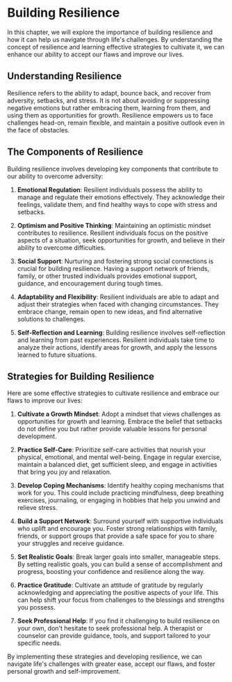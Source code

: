 Building Resilience
============================

In this chapter, we will explore the importance of building resilience and how it can help us navigate through life's challenges. By understanding the concept of resilience and learning effective strategies to cultivate it, we can enhance our ability to accept our flaws and improve our lives.

Understanding Resilience
------------------------

Resilience refers to the ability to adapt, bounce back, and recover from adversity, setbacks, and stress. It is not about avoiding or suppressing negative emotions but rather embracing them, learning from them, and using them as opportunities for growth. Resilience empowers us to face challenges head-on, remain flexible, and maintain a positive outlook even in the face of obstacles.

The Components of Resilience
----------------------------

Building resilience involves developing key components that contribute to our ability to overcome adversity:

1. **Emotional Regulation**: Resilient individuals possess the ability to manage and regulate their emotions effectively. They acknowledge their feelings, validate them, and find healthy ways to cope with stress and setbacks.

2. **Optimism and Positive Thinking**: Maintaining an optimistic mindset contributes to resilience. Resilient individuals focus on the positive aspects of a situation, seek opportunities for growth, and believe in their ability to overcome difficulties.

3. **Social Support**: Nurturing and fostering strong social connections is crucial for building resilience. Having a support network of friends, family, or other trusted individuals provides emotional support, guidance, and encouragement during tough times.

4. **Adaptability and Flexibility**: Resilient individuals are able to adapt and adjust their strategies when faced with changing circumstances. They embrace change, remain open to new ideas, and find alternative solutions to challenges.

5. **Self-Reflection and Learning**: Building resilience involves self-reflection and learning from past experiences. Resilient individuals take time to analyze their actions, identify areas for growth, and apply the lessons learned to future situations.

Strategies for Building Resilience
----------------------------------

Here are some effective strategies to cultivate resilience and embrace our flaws to improve our lives:

1. **Cultivate a Growth Mindset**: Adopt a mindset that views challenges as opportunities for growth and learning. Embrace the belief that setbacks do not define you but rather provide valuable lessons for personal development.

2. **Practice Self-Care**: Prioritize self-care activities that nourish your physical, emotional, and mental well-being. Engage in regular exercise, maintain a balanced diet, get sufficient sleep, and engage in activities that bring you joy and relaxation.

3. **Develop Coping Mechanisms**: Identify healthy coping mechanisms that work for you. This could include practicing mindfulness, deep breathing exercises, journaling, or engaging in hobbies that help you unwind and relieve stress.

4. **Build a Support Network**: Surround yourself with supportive individuals who uplift and encourage you. Foster strong relationships with family, friends, or support groups that provide a safe space for you to share your struggles and receive guidance.

5. **Set Realistic Goals**: Break larger goals into smaller, manageable steps. By setting realistic goals, you can build a sense of accomplishment and progress, boosting your confidence and resilience along the way.

6. **Practice Gratitude**: Cultivate an attitude of gratitude by regularly acknowledging and appreciating the positive aspects of your life. This can help shift your focus from challenges to the blessings and strengths you possess.

7. **Seek Professional Help**: If you find it challenging to build resilience on your own, don't hesitate to seek professional help. A therapist or counselor can provide guidance, tools, and support tailored to your specific needs.

By implementing these strategies and developing resilience, we can navigate life's challenges with greater ease, accept our flaws, and foster personal growth and self-improvement.
